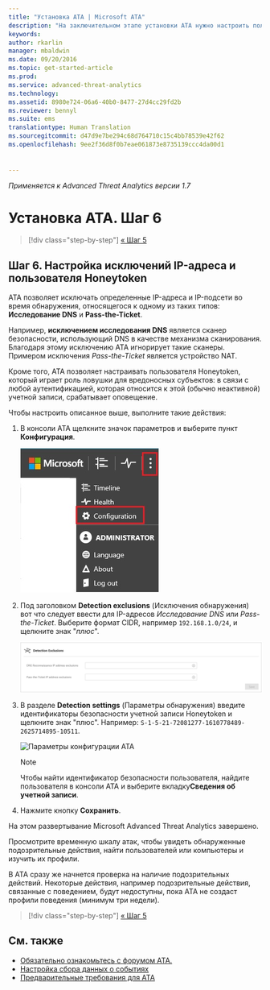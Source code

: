 ```yaml
---
title: "Установка ATA | Microsoft ATA"
description: "На заключительном этапе установки ATA нужно настроить пользователя Honeytoken."
keywords: 
author: rkarlin
manager: mbaldwin
ms.date: 09/20/2016
ms.topic: get-started-article
ms.prod: 
ms.service: advanced-threat-analytics
ms.technology: 
ms.assetid: 8980e724-06a6-40b0-8477-27d4cc29fd2b
ms.reviewer: bennyl
ms.suite: ems
translationtype: Human Translation
ms.sourcegitcommit: d47d9e7be294c68d764710c15c4bb78539e42f62
ms.openlocfilehash: 9ee2f36d8f0b7eae061873e8735139ccc4da00d1


---
```


*Применяется к Advanced Threat Analytics версии 1.7*



# Установка ATA. Шаг 6

>[!div class="step-by-step"]
[« Шаг 5](install-ata-step5.md)

## Шаг 6. Настройка исключений IP-адреса и пользователя Honeytoken
ATA позволяет исключать определенные IP-адреса и IP-подсети во время обнаружения, относящегося к одному из таких типов: **Исследование DNS** и **Pass-the-Ticket**. 

Например, **исключением исследования DNS** является сканер безопасности, использующий DNS в качестве механизма сканирования. Благодаря этому исключению ATA игнорирует такие сканеры. Примером исключения *Pass-the-Ticket* является устройство NAT.    

Кроме того, ATA позволяет настраивать пользователя Honeytoken, который играет роль ловушки для вредоносных субъектов: в связи с любой аутентификацией, которая относится к этой (обычно неактивной) учетной записи, срабатывает оповещение.

Чтобы настроить описанное выше, выполните такие действия:

1.  В консоли ATA щелкните значок параметров и выберите пункт **Конфигурация**.

    ![Параметры конфигурации ATA](media/ATA-config-icon.JPG)

2.  Под заголовком **Detection exclusions** (Исключения обнаружения) вот что следует ввести для IP-адресов *Исследование DNS* или *Pass-the-Ticket*. Выберите формат CIDR, например `192.168.1.0/24`, и щелкните знак "*плюс*".

    ![Сохранить изменения](media/ATA-exclusions.png)

3.  В разделе **Detection settings** (Параметры обнаружения) введите идентификаторы безопасности учетной записи Honeytoken и щелкните знак "плюс". Например: `S-1-5-21-72081277-1610778489-2625714895-10511`.

    ![Параметры конфигурации ATA](media/ATA-honeytoken.png)

    > [!NOTE]
    > Чтобы найти идентификатор безопасности пользователя, найдите пользователя в консоли ATA и выберите вкладку**Сведения об учетной записи**. 

4.  Нажмите кнопку **Сохранить**.


На этом развертывание Microsoft Advanced Threat Analytics завершено.

Просмотрите временную шкалу атак, чтобы увидеть обнаруженные подозрительные действия, найти пользователей или компьютеры и изучить их профили.

В ATA сразу же начнется проверка на наличие подозрительных действий. Некоторые действия, например подозрительные действия, связанные с поведением, будут недоступны, пока ATA не создаст профили поведения (минимум три недели).


>[!div class="step-by-step"]
[« Шаг 5](install-ata-step5.md)


## См. также

- [Обязательно ознакомьтесь с форумом ATA.](https://social.technet.microsoft.com/Forums/security/home?forum=mata)
- [Настройка сбора данных о событиях](configure-event-collection.md)
- [Предварительные требования для ATA](/advanced-threat-analytics/plan-design/ata-prerequisites)




<!--HONumber=Sep16_HO4-->


